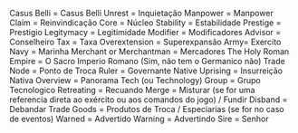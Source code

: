 Casus Belli = Casus Belli
Unrest = Inquietação
Manpower = Manpower
Claim = Reinvindicação
Core = Núcleo
Stability = Estabilidade
Prestige = Prestigio
Legitymacy = Legitimidade
Modifier = Modificadores
Advisor = Conselheiro
Tax = Taxa
Overextension = Superexpansão
Army= Exercito
Navy = Marinha
Merchant or Merchantman = Mercadores
The Holy Roman Empire = O Sacro Imperio Romano (Sim, não tem o Germanico não)
Trade Node = Ponto de Troca
Ruler = Governante
Native Uprising = Insurreição Nativa
Overview = Panorama
Tech (ou Technology) Group = Grupo Tecnologico
Retreating = Recuando 
Merge = Misturar (se for uma referencia direta ao exército ou aos comandos do jogo) / Fundir
Disband = Debandar
Trade Goods = Produtos de Troca / Especiarias (se for no caso de eventos)
Warned = Advertido
Warning = Advertindo
Sire = Senhor
